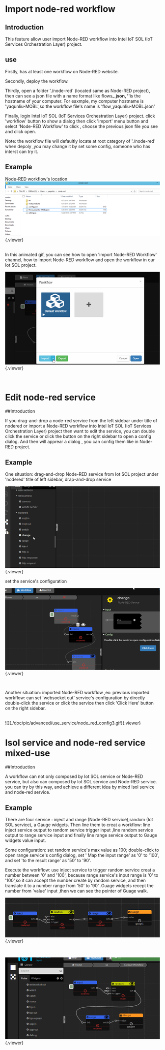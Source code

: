 Import node-red workflow
=============================
## Introduction

This feature allow user import Node-RED workflow into Intel IoT SOL (IoT Services Orchestration Layer) project.

## use

Firstly, has at least one workflow on Node-RED website.

Secondly, deploy the workflow.

Thirdly,  open a folder './node-red' (located same as Node-RED project), then can see a json file with a name format like flows_****.json,  '****'is the hostname of your computer. For eaxmple, my computer hostname is 'yaqunliu-MOBL',so the workflow file's name is 'flow_yaqunliu-MOBL.json'

Finally, login Intel IoT SOL (IoT Services Orchestration Layer) project. click 'workflow' button to show a dialog then click 'import' menu button and select 'Node-RED Workflow' to click , choose the previous json file you see and click open.

Note: the workflow file will defaultly locate at root category of './node-red' when depoly ,you may change it by set some config, someone who has interst can try it.


## Example

Node-RED workflow's location
<br/>
![](./doc/pic/advanced/use_service/import_nodered_workflow1.png){.viewer}


<br/>
In this animated gif, you can  see how to open 'import Node-RED Workflow' channel, how to import Node-RED workflow and open the workflow in our Iot SOL project.
<br/>

![](./doc/pic/advanced/use_service/import_nodered_workflow2.gif){.viewer}


<br/>

Edit node-red service
==========================
##Introduction

If you drag-and-drop a node-red service from the left sidebar under title of nodered or import a  Node-RED workflow into Intel IoT SOL (IoT Services Orchestration Layer) project then want to edit the service, you can double click the service or click the button on the right sidebar to open a  config dialog. And then will apprear a dialog , you can config them like in Node-RED project.


## Example 

One situation: drag-and-drop Node-RED service from Iot SOL project 
under 'nodered' title of left sidebar, drap-and-drop service


![](./doc/pic/advanced/use_service/node_red_config1.gif){.viewer}



set the service's configuration

![](./doc/pic/advanced/use_service/node_red_config2.gif){.viewer}

<br/>

Another situation: imported Node-RED workflow ,ex: previous imported workflow: can set 'websocket out' service's configuration by directly double-click the service or click the service then click 'Click Here' button on the right sidebar. 

<br/>
![](./doc/pic/advanced/use_service/node_red_config3.gif){.viewer}



<br/>

Isol service and node-red service mixed-use
==============================================
##Introduction

A workflow can not only composed by Iot SOL service or Node-RED service, but also can composed by Iot SOL service and Node-RED service. you can try by this way, and achieve a different idea by mixed Isol service and node-red service.

## Example

There are four service : inject and range (Node-RED service),random (Iot SOL service), a Gauge widgets. Then line them to creat a workflow: line inject service output to random service trigger input ,line random service output to range service input and finally line range service output to Gauge widgets value input.

Some configuration: set random service's max value as 100; double-click to open range service's config dialog, set ' Map the input range' as '0' to '100', and set 'to the result range' as '50' to '90'.

Execute the workflow: use inject service to trigger random service creat a number between '0' and  '100', because range service's input range is '0' to '100',so it can accept the number create by random service, and then translate it to a number range from '50' to '90' .Guage widgets recept the number from 'value' input ,then we can see the pointer of Guage walk.

![](./doc/pic/advanced/use_service/IotSOL_NodeRED_workflow1.png){.viewer}

<br/>

![](./doc/pic/advanced/use_service/IotSOL_NodeRED_workflow2.gif){.viewer}


